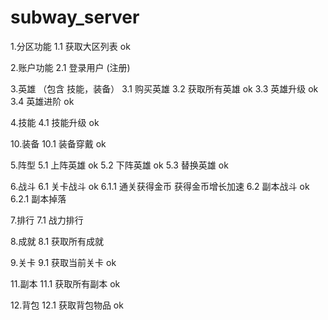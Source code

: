 # subway_server

1.分区功能
1.1 获取大区列表  ok

2.账户功能
2.1 登录用户 (注册)

3.英雄 （包含 技能，装备）
3.1 购买英雄
3.2 获取所有英雄   ok
3.3 英雄升级   ok
3.4 英雄进阶   ok

4.技能
4.1 技能升级  ok

10.装备
10.1 装备穿戴  ok

5.阵型
5.1 上阵英雄   ok
5.2 下阵英雄   ok
5.3 替换英雄   ok

6.战斗
6.1 关卡战斗   ok
6.1.1 通关获得金币 获得金币增长加速
6.2 副本战斗   ok
6.2.1 副本掉落   

7.排行
7.1 战力排行

8.成就
8.1 获取所有成就

9.关卡
9.1 获取当前关卡   ok

11.副本
11.1 获取所有副本  ok

12.背包
12.1 获取背包物品  ok